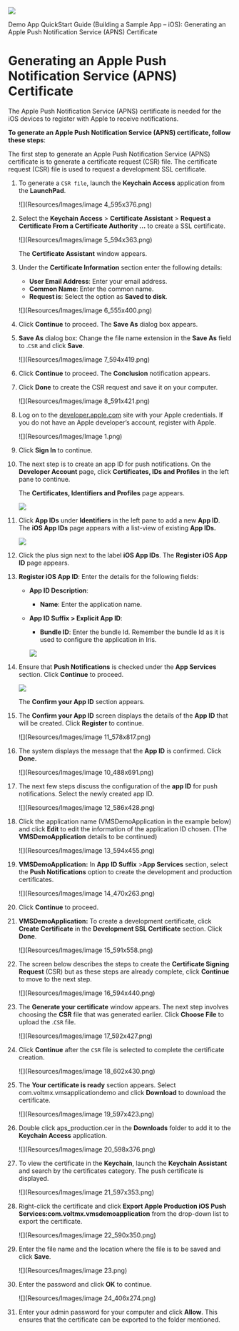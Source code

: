                            

[![](Resources/Images/pdf.png)](http://docs.voltmx.com/8_x_PDFs/messaging/voltmx_foundry_engagement_services_quick_start_guide_build_sample_app_apple_ios.pdf "VoltMX Foundry Engagement Services Quick Start Guide – Building a Sample App – Apple iOS")

Demo App QuickStart Guide (Building a Sample App – iOS): Generating an Apple Push Notification Service (APNS) Certificate

Generating an Apple Push Notification Service (APNS) Certificate
================================================================

The Apple Push Notification Service (APNS) certificate is needed for the iOS devices to register with Apple to receive notifications.

**To generate an Apple Push Notification Service (APNS) certificate, follow these steps**:

The first step to generate an Apple Push Notification Service (APNS) certificate is to generate a certificate request (CSR) file. The certificate request (CSR) file is used to request a development SSL certificate.

1.  To generate a `CSR file`, launch the **Keychain Access** application from the **LaunchPad**.
    
    ![](Resources/Images/image 4_595x376.png)
    
2.  Select the **Keychain Access** > **Certificate Assistant** > **Request a Certificate From a Certificate Authority ...** to create a SSL certificate.
    
    ![](Resources/Images/image 5_594x363.png)
    
    The **Certificate Assistant** window appears.
    
3.  Under the **Certificate Information** section enter the following details:
    *   **User Email Address**: Enter your email address.
    *   **Common Name**: Enter the common name.
    *   **Request is**: Select the option as **Saved to disk**.


    ![](Resources/Images/image 6_555x400.png)
    
4.  Click **Continue** to proceed. The **Save As** dialog box appears.
5.  **Save As** dialog box: Change the file name extension in the **Save As** field to .`CSR` and click **Save**.
    
    ![](Resources/Images/image 7_594x419.png)
    
6.  Click **Continue** to proceed. The **Conclusion** notification appears.
7.  Click **Done** to create the CSR request and save it on your computer.
    
    ![](Resources/Images/image 8_591x421.png)
    
8.  Log on to the [developer.apple.com](http://developer.apple.com/) site with your Apple credentials. If you do not have an Apple developer’s account, register with Apple.
    
    ![](Resources/Images/Image 1.png)
    
9.  Click **Sign In** to continue.
10. The next step is to create an app ID for push notifications. On the **Developer Account** page, click **Certificates, IDs and Profiles** in the left pane to continue.
    
    The **Certificates, Identifiers and Profiles** page appears.
    
    ![](Resources/Images/Cetid&pr_589x562.png)
    
11. Click **App IDs** under **Identifiers** in the left pane to add a new **App ID**. The **iOS App IDs** page appears with a list-view of existing **App IDs.**
    
    ![](Resources/Images/iosappids_594x599.png)
    
12. Click the plus sign next to the label **iOS App IDs**. The **Register iOS App ID** page appears.
13. **Register iOS App ID**: Enter the details for the following fields:
    *   **App ID Description**:
        *   **Name**: Enter the application name.
    *   **App ID Suffix > Explicit App ID**:
        
        *   **Bundle ID**: Enter the bundle Id. Remember the bundle Id as it is used to configure the application in Iris.
        
        ![](Resources/Images/03000006_552x686.png)
        
14. Ensure that **Push Notifications** is checked under the **App Services** section. Click **Continue** to proceed.
    
    ![](Resources/Images/03000007.png)
    
    The **Confirm your App ID** section appears.
    
15. The **Confirm your App ID** screen displays the details of the **App ID** that will be created. Click **Register** to continue.
    
    ![](Resources/Images/image 11_578x817.png)
    
16. The system displays the message that the **App ID** is confirmed. Click **Done.**
    
    ![](Resources/Images/image 10_488x691.png)
    
17. The next few steps discuss the configuration of the **app ID** for push notifications. Select the newly created app ID.
    
    ![](Resources/Images/image 12_586x428.png)
    
18. Click the application name (VMSDemoApplication in the example below) and click **Edit** to edit the information of the application ID chosen. (The **VMSDemoApplication** details to be continued)
    
    ![](Resources/Images/image 13_594x455.png)
    
19. **VMSDemoApplication:** In **App ID Suffix** >**App Services** section, select the **Push Notifications** option to create the development and production certificates.
    
    ![](Resources/Images/image 14_470x263.png)
    
20. Click **Continue** to proceed.
21. **VMSDemoApplication:** To create a development certificate, click **Create Certificate** in the **Development SSL Certificate** section. Click **Done**.
    
    ![](Resources/Images/image 15_591x558.png)
    
22. The screen below describes the steps to create the **Certificate Signing Request** (CSR) but as these steps are already complete, click **Continue** to move to the next step.
    
    ![](Resources/Images/image 16_594x440.png)
    
23. The **Generate your certificate** window appears. The next step involves choosing the **CSR** file that was generated earlier. Click **Choose File** to upload the .`CSR` file.
    
    ![](Resources/Images/image 17_592x427.png)
    
24. Click **Continue** after the `CSR` file is selected to complete the certificate creation.
    
    ![](Resources/Images/image 18_602x430.png)
    
25. The **Your certificate is ready** section appears. Select com.voltmx.vmsapplicationdemo and click **Download** to download the certificate.
    
    ![](Resources/Images/image 19_597x423.png)
    
26. Double click aps\_production.cer in the **Downloads** folder to add it to the **Keychain Access** application.
    
    ![](Resources/Images/image 20_598x376.png)
    
27. To view the certificate in the **Keychain**, launch the **Keychain Assistant** and search by the certificates category. The push certificate is displayed.
    
    ![](Resources/Images/image 21_597x353.png)
    
28. Right-click the certificate and click **Export Apple Production iOS Push Services:com.voltmx.vmsdemoapplication** from the drop-down list to export the certificate.
    
    ![](Resources/Images/image 22_590x350.png)
    
29. Enter the file name and the location where the file is to be saved and click **Save**.
    
    ![](Resources/Images/image 23.png)
    
30. Enter the password and click **OK** to continue.
    
    ![](Resources/Images/image 24_406x274.png)
    
31. Enter your admin password for your computer and click **Allow**. This ensures that the certificate can be exported to the folder mentioned.
